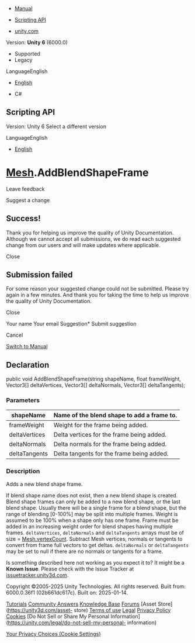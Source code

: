 [ ]()

  * [Manual](../Manual/index.html)
  * [Scripting API](../ScriptReference/index.html)

  * [unity.com](https://unity.com/)

Version: **Unity 6** (6000.0)

  * Supported
  * Legacy

LanguageEnglish

  * [English]()

  * C#

[ ](https://docs.unity3d.com)

## Scripting API

Version: Unity 6 Select a different version

LanguageEnglish

  * [English]()

#  [Mesh](Mesh.html).AddBlendShapeFrame

Leave feedback

Suggest a change

## Success!

Thank you for helping us improve the quality of Unity Documentation. Although
we cannot accept all submissions, we do read each suggested change from our
users and will make updates where applicable.

Close

## Submission failed

For some reason your suggested change could not be submitted. Please <a>try
again</a> in a few minutes. And thank you for taking the time to help us
improve the quality of Unity Documentation.

Close

Your name Your email Suggestion* Submit suggestion

Cancel

[Switch to Manual](../Manual/class-Mesh.html "Go to Mesh Component in the
Manual")

## Declaration

public void AddBlendShapeFrame(string shapeName, float frameWeight, Vector3[]
deltaVertices, Vector3[] deltaNormals, Vector3[] deltaTangents);

### Parameters

shapeName | Name of the blend shape to add a frame to.  
---|---  
frameWeight | Weight for the frame being added.  
deltaVertices | Delta vertices for the frame being added.  
deltaNormals | Delta normals for the frame being added.  
deltaTangents | Delta tangents for the frame being added.  
  
### Description

Adds a new blend shape frame.

If blend shape name does not exist, then a new blend shape is created. Blend
shape frames can only be added to a new blend shape, or the last blend shape.
Usually there will be a single frame for a blend shape, but the range of
blending [0-100%] may be split into multiple frames. Weight is assumed to be
100% when a shape only has one frame. Frame must be added in an increasing
weight order for blend shapes having multiple frames. `deltaVertices`,
`deltaNormals` and `deltaTangents` arrays must be of size =
[Mesh.vertexCount](Mesh-vertexCount.html). Subtract Mesh vertices, normals or
tangents to convert from frame full vectors to get deltas. `deltaNormals` or
`deltaTangents` may be set to null if there are no normals or tangents for a
frame.

Is something described here not working as you expect it to? It might be a
**Known Issue**. Please check with the Issue Tracker at
[issuetracker.unity3d.com](https://issuetracker.unity3d.com).

Copyright ©2005-2025 Unity Technologies. All rights reserved. Built from:
6000.0.36f1 (02b661dc617c). Built on: 2025-01-14.

[Tutorials](https://unity3d.com/learn) [Community
Answers](https://answers.unity3d.com) [Knowledge
Base](https://support.unity3d.com/hc/en-us)
[Forums](https://forum.unity3d.com) [Asset Store](https://unity3d.com/asset-
store) [Terms of use](https://docs.unity3d.com/Manual/TermsOfUse.html)
[Legal](https://unity.com/legal) [Privacy
Policy](https://unity.com/legal/privacy-policy)
[Cookies](https://unity.com/legal/cookie-policy) [Do Not Sell or Share My
Personal Information](https://unity.com/legal/do-not-sell-my-personal-
information)

[Your Privacy Choices (Cookie Settings)](javascript:void\(0\);)

